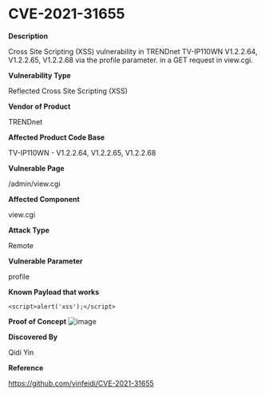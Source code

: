 # CVE-2021-31655


**Description**


Cross Site Scripting (XSS) vulnerability in TRENDnet TV-IP110WN
V1.2.2.64, V1.2.2.65, V1.2.2.68 via the profile parameter. in a GET
request in view.cgi.
  


**Vulnerability Type**


Reflected Cross Site Scripting (XSS)
  


**Vendor of Product**


TRENDnet
  


**Affected Product Code Base**


TV-IP110WN - V1.2.2.64, V1.2.2.65, V1.2.2.68
  


**Vulnerable Page**


/admin/view.cgi
  


**Affected Component**


view.cgi
  


**Attack Type**


Remote
  


**Vulnerable Parameter**


profile
  

**Known Payload that works**


``` <script>alert('xss');</script> ```
  


**Proof of Concept**
![image](1.png "Once modifying the value of parameter 'profile', The reflected XSS vulnerability will be triggered")
  


**Discovered By**


Qidi Yin
  

**Reference**


https://github.com/yinfeidi/CVE-2021-31655
  
